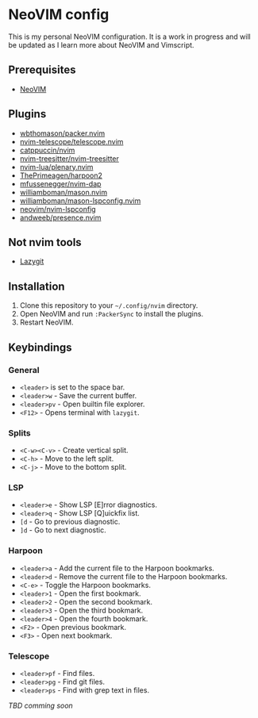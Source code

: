 # NeoVIM config
This is my personal NeoVIM configuration. It is a work in progress and will be updated as I learn more about NeoVIM and Vimscript.

## Prerequisites
- [NeoVIM](https://neovim.io/)

## Plugins
- [wbthomason/packer.nvim](https://github.com/wbthomason/packer.nvim)
- [nvim-telescope/telescope.nvim](https://github.com/nvim-telescope/telescope.nvim)
- [catppuccin/nvim](https://github.com/catppuccin/nvim)
- [nvim-treesitter/nvim-treesitter](https://github.com/nvim-treesitter/nvim-treesitter)
- [nvim-lua/plenary.nvim](https://github.com/nvim-lua/plenary.nvim)
- [ThePrimeagen/harpoon2](https://github.com/ThePrimeagen/harpoon/tree/harpoon2)
- [mfussenegger/nvim-dap](https://github.com/mfussenegger/nvim-dap)
- [williamboman/mason.nvim](https://github.com/williamboman/mason.nvim)
- [williamboman/mason-lspconfig.nvim](https://github.com/williamboman/mason-lspconfig.nvim)
- [neovim/nvim-lspconfig](https://github.com/neovim/nvim-lspconfig)
- [andweeb/presence.nvim](https://github.com/andweeb/presence.nvim)

## Not nvim tools
- [Lazygit](https://github.com/jesseduffield/lazygit)

## Installation
1. Clone this repository to your `~/.config/nvim` directory.
2. Open NeoVIM and run `:PackerSync` to install the plugins.
3. Restart NeoVIM.

## Keybindings
### General
- `<leader>` is set to the space bar.
- `<leader>w` - Save the current buffer.
- `<leader>pv` - Open builtin file explorer.
- `<F12>` - Opens terminal with `lazygit`.

### Splits
- `<C-w><C-v>` - Create vertical split.
- `<C-h>` - Move to the left split.
- `<C-j>` - Move to the bottom split.

### LSP
- `<leader>e` - Show LSP [E]rror diagnostics.
- `<leader>q` - Show LSP [Q]uickfix list.
- `[d` - Go to previous diagnostic.
- `]d` - Go to next diagnostic.

### Harpoon
- `<leader>a` - Add the current file to the Harpoon bookmarks.
- `<leader>d` - Remove the current file to the Harpoon bookmarks.
- `<C-e>` - Toggle the Harpoon bookmarks.
- `<leader>1` - Open the first bookmark.
- `<leader>2` - Open the second bookmark.
- `<leader>3` - Open the third bookmark.
- `<leader>4` - Open the fourth bookmark.
- `<F2>` - Open previous bookmark.
- `<F3>` - Open next bookmark.

### Telescope
- `<leader>pf` - Find files.
- `<leader>pg` - Find git files.
- `<leader>ps` - Find with grep text in files.

*TBD comming soon*
